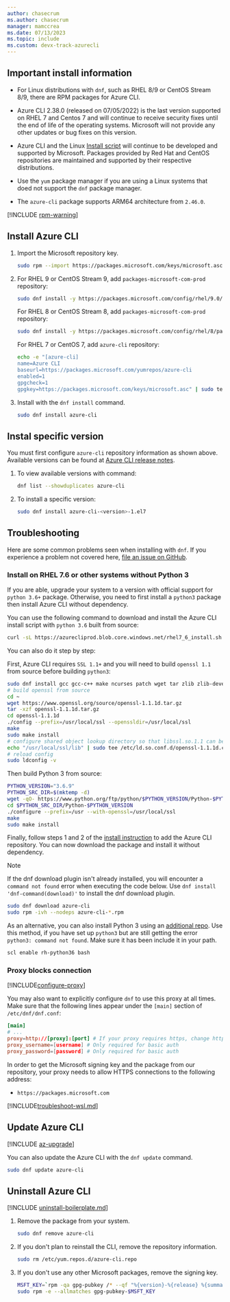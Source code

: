 ```yaml
---
author: chasecrum
ms.author: chasecrum
manager: mamccrea
ms.date: 07/13/2023
ms.topic: include
ms.custom: devx-track-azurecli
---
```


## Important install information

- For Linux distributions with `dnf`, such as RHEL 8/9 or CentOS Stream 8/9, there are RPM packages for Azure CLI.

- Azure CLI 2.38.0 (released on 07/05/2022) is the last version supported on RHEL 7 and Centos 7 and will continue to receive security fixes until the end of life of the operating systems. Microsoft will not provide any other updates or bug fixes on this version.

- Azure CLI and the Linux [Install script](/cli/azure/install-azure-cli-linux?pivots=script) will continue to be developed and supported by Microsoft. Packages provided by Red Hat and CentOS repositories are maintained and supported by their respective distributions.

- Use the `yum` package manager if you are using a Linux systems that doed not support the `dnf` package manager.

- The `azure-cli` package supports ARM64 architecture from `2.46.0`.

[!INCLUDE [rpm-warning](rpm-warning.md)]

## Install Azure CLI

1. Import the Microsoft repository key.

   ```bash
   sudo rpm --import https://packages.microsoft.com/keys/microsoft.asc
   ```

2. For RHEL 9 or CentOS Stream 9, add `packages-microsoft-com-prod` repository:

   ```bash
   sudo dnf install -y https://packages.microsoft.com/config/rhel/9.0/packages-microsoft-prod.rpm
   ```

   For RHEL 8 or CentOS Stream 8, add `packages-microsoft-com-prod` repository:

   ```bash
   sudo dnf install -y https://packages.microsoft.com/config/rhel/8/packages-microsoft-prod.rpm
   ```

   For RHEL 7 or CentOS 7, add `azure-cli` repository:

   ```bash
   echo -e "[azure-cli]
   name=Azure CLI
   baseurl=https://packages.microsoft.com/yumrepos/azure-cli
   enabled=1
   gpgcheck=1
   gpgkey=https://packages.microsoft.com/keys/microsoft.asc" | sudo tee /etc/yum.repos.d/azure-cli.repo
   ```

3. Install with the `dnf install` command.

   ```bash
   sudo dnf install azure-cli
   ```

## Instal specific version

You must first configure `azure-cli` repository information as shown above. Available versions can be found at [Azure CLI release notes](../release-notes-azure-cli.md).

1. To view available versions with command:

   ```bash
   dnf list --showduplicates azure-cli
   ```

2. To install a specific version:

   ```bash
   sudo dnf install azure-cli-<version>-1.el7
   ```

## Troubleshooting

Here are some common problems seen when installing with `dnf`. If you experience a problem not covered here, [file an issue on GitHub](https://github.com/Azure/azure-cli/issues).

### Install on RHEL 7.6 or other systems without Python 3

If you are able, upgrade your system to a version with official support for `python 3.6+` package. Otherwise, you need to first install a `python3` package then install Azure CLI without dependency.

You can use the following command to download and install the Azure CLI install script with `python 3.6` built from source:

```bash
curl -sL https://azurecliprod.blob.core.windows.net/rhel7_6_install.sh | sudo bash
```

You can also do it step by step:

First, Azure CLI requires `SSL 1.1+` and you will need to build `openssl 1.1` from source before building `python3`:

```bash
sudo dnf install gcc gcc-c++ make ncurses patch wget tar zlib zlib-devel -y
# build openssl from source
cd ~
wget https://www.openssl.org/source/openssl-1.1.1d.tar.gz
tar -xzf openssl-1.1.1d.tar.gz
cd openssl-1.1.1d
./config --prefix=/usr/local/ssl --openssldir=/usr/local/ssl
make
sudo make install
# configure shared object lookup directory so that libssl.so.1.1 can be found
echo "/usr/local/ssl/lib" | sudo tee /etc/ld.so.conf.d/openssl-1.1.1d.conf
# reload config
sudo ldconfig -v
```

Then build Python 3 from source:

```bash
PYTHON_VERSION="3.6.9"
PYTHON_SRC_DIR=$(mktemp -d)
wget -qO- https://www.python.org/ftp/python/$PYTHON_VERSION/Python-$PYTHON_VERSION.tgz | tar -xz -C "$PYTHON_SRC_DIR"
cd $PYTHON_SRC_DIR/Python-$PYTHON_VERSION
./configure --prefix=/usr --with-openssl=/usr/local/ssl
make
sudo make install
```

Finally, follow steps 1 and 2 of the [install instruction](#install-azure-cli) to add the Azure CLI repository. You can now download the package and install it without dependency.

> [!NOTE]
>
> If the dnf download plugin isn't already installed, you will encounter a `command not found` error when executing the code below. Use `dnf install 'dnf-command(download)'` to   install the dnf download plugin.

```bash
sudo dnf download azure-cli
sudo rpm -ivh --nodeps azure-cli-*.rpm
```

As an alternative, you can also install Python 3 using an [additional repo](https://developers.redhat.com/blog/2018/08/13/install-python3-rhel/). Use this method, if you have set up `python3` but are still getting the error `python3: command not found`. Make sure it has been include it in your path.

```bash
scl enable rh-python36 bash
```

### Proxy blocks connection

[!INCLUDE[configure-proxy](configure-proxy.md)]

You may also want to explicitly configure `dnf` to use this proxy at all times. Make sure that the following
lines appear under the `[main]` section of `/etc/dnf/dnf.conf`:

```dnf.conf
[main]
# ...
proxy=http://[proxy]:[port] # If your proxy requires https, change http->https
proxy_username=[username] # Only required for basic auth
proxy_password=[password] # Only required for basic auth
```

In order to get the Microsoft signing key and the package from our repository, your proxy needs to
allow HTTPS connections to the following address:

* `https://packages.microsoft.com`

[!INCLUDE[troubleshoot-wsl.md](troubleshoot-wsl.md)]

## Update Azure CLI

[!INCLUDE [az-upgrade](az-upgrade.md)]

You can also update the Azure CLI with the `dnf update` command.

```bash
sudo dnf update azure-cli
```

## Uninstall Azure CLI

[!INCLUDE [uninstall-boilerplate.md](uninstall-boilerplate.md)]

1. Remove the package from your system.

   ```bash
   sudo dnf remove azure-cli
   ```

2. If you don't plan to reinstall the CLI, remove the repository information.

   ```bash
   sudo rm /etc/yum.repos.d/azure-cli.repo
   ```

3. If you don't use any other Microsoft packages, remove the signing key.

   ```bash
   MSFT_KEY=`rpm -qa gpg-pubkey /* --qf "%{version}-%{release} %{summary}\n" | grep Microsoft | awk '{print $1}'`
   sudo rpm -e --allmatches gpg-pubkey-$MSFT_KEY
   ```